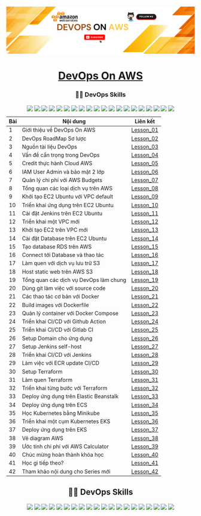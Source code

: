 ![Alt text](./Banner.png)

<center>

<p align="center">
 <h1 align="center"> <a href="https://devopsedu.vn/?post_type=courses&p=33240" target="_blank">DevOps On AWS</a> </h1>
</p>


<!-- </div> -->
<p align="center">
 <h3 align="center"> 🧑‍💻 DevOps Skills </h3>
</p>

<p align="center"> 
 <img height="25px" src="https://img.shields.io/badge/AWS-%23FF9900.svg?style=flat&logo=amazon-aws&logoColor=white" align="center" />  
 <img height="25px" src="https://img.shields.io/badge/Amazon%20EC2-%23FF9900.svg?style=flat&logo=amazon-aws&logoColor=white" align="center" />  
 <img height="25px" src="https://img.shields.io/badge/Ubuntu-E95420?style=flat&logo=ubuntu&logoColor=white" align="center" />  
 <img height="25px" src="https://img.shields.io/badge/Amazon%20ECS-%23232F3E.svg?style=flat&logo=amazon-aws&logoColor=white" align="center" />  
 <img height="25px" src="https://img.shields.io/badge/Amazon%20EKS-%23232F3E.svg?style=flat&logo=amazon-aws&logoColor=white" align="center" />  
 <img height="25px" src="https://img.shields.io/badge/Amazon%20ECR-%23232F3E.svg?style=flat&logo=amazon-aws&logoColor=white" align="center" />  
 <img height="25px" src="https://img.shields.io/badge/Amazon%20Elastic%20Beanstalk-FF9900?style=flat&logo=amazon-aws&logoColor=white" align="center" />  
 <img height="25px" src="https://img.shields.io/badge/Nginx-%23009639.svg?style=flat&logo=nginx&logoColor=white" align="center" />  
 <img height="25px" src="https://img.shields.io/badge/Cloudflare-F38020?style=flat&logo=Cloudflare&logoColor=white" align="center" />  
 <img height="25px" src="https://img.shields.io/badge/Jenkins-%232C5263.svg?style=flat&logo=jenkins&logoColor=white" align="center" />  
 <img height="25px" src="https://img.shields.io/badge/GitLab-FC6D26?style=flat&logo=gitlab&logoColor=white" align="center" />  
 <img height="25px" src="https://img.shields.io/badge/GitHub-181717?style=flat&logo=github&logoColor=white" align="center" />  
 <img height="25px" src="https://img.shields.io/badge/GitHub%20Actions-2088FF?style=flat&logo=github-actions&logoColor=white" align="center" />  
 <img height="25px" src="https://img.shields.io/badge/GitLab%20CI/CD-FC6D26?style=flat&logo=gitlab&logoColor=white" align="center" />  
 <img height="25px" src="https://img.shields.io/badge/Draw.io-FF9900?style=flat&logo=diagrams.net&logoColor=white" align="center" />  
 <img height="25px" src="https://img.shields.io/badge/AWS%20Calculator-FF9900?style=flat&logo=amazon-aws&logoColor=white" align="center" />  
 <img height="25px" src="https://img.shields.io/badge/Terraform-623CE4?style=flat&logo=terraform&logoColor=white" align="center" />  
 <img height="25px" src="https://img.shields.io/badge/Docker-%230db7ed.svg?style=flat&logo=docker&logoColor=white" align="center" />  
 <img height="25px" src="https://img.shields.io/badge/Kubernetes-%23326ce5.svg?style=flat&logo=kubernetes&logoColor=white" align="center" />  
 <img height="25px" src="https://img.shields.io/badge/Minikube-3C3C3C?style=flat&logo=kubernetes&logoColor=white" align="center" />  
</p>


<div align="center">


| Bài | Nội dung | Liên kết |
|----|--------------------------------|----------------|
| 1  | Giới thiệu về DevOps On AWS    | [Lesson_01](Lesson_01/) |
| 2  | DevOps RoadMap Sơ lược         | [Lesson_02](Lesson_02/) |
| 3  | Nguồn tài liệu DevOps          | [Lesson_03](Lesson_03/) |
| 4  | Vấn đề cẩn trọng trong DevOps  | [Lesson_04](Lesson_04/) |
| 5  | Credit thực hành Cloud AWS     | [Lesson_05](Lesson_05/) |
| 6  | IAM User Admin và bảo mật 2 lớp | [Lesson_06](Lesson_06/) |
| 7  | Quản lý chi phí với AWS Budgets | [Lesson_07](Lesson_07/) |
| 8  | Tổng quan các loại dịch vụ trên AWS | [Lesson_08](Lesson_08/) |
| 9  | Khởi tạo EC2 Ubuntu với VPC default | [Lesson_09](Lesson_09/) |
| 10 | Triển khai ứng dụng trên EC2 Ubuntu | [Lesson_10](Lesson_10/) |
| 11 | Cài đặt Jenkins trên EC2 Ubuntu | [Lesson_11](Lesson_11/) |
| 12 | Triển khai một VPC mới | [Lesson_12](Lesson_12/) |
| 13 | Khởi tạo EC2 trên VPC mới | [Lesson_13](Lesson_13/) |
| 14 | Cài đặt Database trên EC2 Ubuntu | [Lesson_14](Lesson_14/) |
| 15 | Tạo database RDS trên AWS | [Lesson_15](Lesson_15/) |
| 16 | Connect tới Database và thao tác | [Lesson_16](Lesson_16/) |
| 17 | Làm quen với dịch vụ lưu trữ S3 | [Lesson_17](Lesson_17/) |
| 18 | Host static web trên AWS S3 | [Lesson_18](Lesson_18/) |
| 19 | Tổng quan các dịch vụ DevOps làm chung | [Lesson_19](Lesson_19/) |
| 20 | Dùng git làm việc với source code | [Lesson_20](Lesson_20/) |
| 21 | Các thao tác cơ bản với Docker | [Lesson_21](Lesson_21/) |
| 22 | Build images với Dockerfile | [Lesson_22](Lesson_22/) |
| 23 | Quản lý container với Docker Compose | [Lesson_23](Lesson_23/) |
| 24 | Triển khai CI/CD với Github Action | [Lesson_24](Lesson_24/) |
| 25 | Triển khai CI/CD với Gitlab CI | [Lesson_25](Lesson_25/) |
| 26 | Setup Domain cho ứng dụng | [Lesson_26](Lesson_26/) |
| 27 | Setup Jenkins self-host | [Lesson_27](Lesson_27/) |
| 28 | Triển khai CI/CD với Jenkins | [Lesson_28](Lesson_28/) |
| 29 | Làm việc với ECR update CI/CD | [Lesson_29](Lesson_29/) |
| 30 | Setup Terraform | [Lesson_30](Lesson_30/) |
| 31 | Làm quen Terraform | [Lesson_31](Lesson_31/) |
| 32 | Triển khai từng bước với Terraform | [Lesson_32](Lesson_32/) |
| 33 | Deploy ứng dụng trên Elastic Beanstalk | [Lesson_33](Lesson_33/) |
| 34 | Deploy ứng dụng trên ECS | [Lesson_34](Lesson_34/) |
| 35 | Học Kubernetes bằng Minikube | [Lesson_35](Lesson_35/) |
| 36 | Triển khai một cụm Kubernetes EKS | [Lesson_36](Lesson_36/) |
| 37 | Deploy ứng dụng trên EKS | [Lesson_37](Lesson_37/) |
| 38 | Vẽ diagram AWS | [Lesson_38](Lesson_38/) |
| 39 | Ước tính chi phí với AWS Calculator | [Lesson_39](Lesson_39/) |
| 40 | Chúc mừng hoàn thành khóa học | [Lesson_40](Lesson_40/) |
| 41 | Học gì tiếp theo? | [Lesson_41](Lesson_41/) |
| 42 | Tham khảo nội dung cho Series mới | [Lesson_42](Lesson_42/) |


</div>
</center>

<!-- </div> -->
<p align="center">
 <h2 align="center"> 🧑‍💻 DevOps Skills </h2>
</p>

<p align="center"> 
 <img height="25px" src="https://img.shields.io/badge/AWS-%23FF9900.svg?style=flat&logo=amazon-aws&logoColor=white" align="center" />  
 <img height="25px" src="https://img.shields.io/badge/Amazon%20EC2-%23FF9900.svg?style=flat&logo=amazon-aws&logoColor=white" align="center" />  
 <img height="25px" src="https://img.shields.io/badge/Ubuntu-E95420?style=flat&logo=ubuntu&logoColor=white" align="center" />  
 <img height="25px" src="https://img.shields.io/badge/Amazon%20ECS-%23232F3E.svg?style=flat&logo=amazon-aws&logoColor=white" align="center" />  
 <img height="25px" src="https://img.shields.io/badge/Amazon%20EKS-%23232F3E.svg?style=flat&logo=amazon-aws&logoColor=white" align="center" />  
 <img height="25px" src="https://img.shields.io/badge/Amazon%20ECR-%23232F3E.svg?style=flat&logo=amazon-aws&logoColor=white" align="center" />  
 <img height="25px" src="https://img.shields.io/badge/Amazon%20Elastic%20Beanstalk-FF9900?style=flat&logo=amazon-aws&logoColor=white" align="center" />  
 <img height="25px" src="https://img.shields.io/badge/Nginx-%23009639.svg?style=flat&logo=nginx&logoColor=white" align="center" />  
 <img height="25px" src="https://img.shields.io/badge/Cloudflare-F38020?style=flat&logo=Cloudflare&logoColor=white" align="center" />  
 <img height="25px" src="https://img.shields.io/badge/Jenkins-%232C5263.svg?style=flat&logo=jenkins&logoColor=white" align="center" />  
 <img height="25px" src="https://img.shields.io/badge/GitLab-FC6D26?style=flat&logo=gitlab&logoColor=white" align="center" />  
 <img height="25px" src="https://img.shields.io/badge/GitHub-181717?style=flat&logo=github&logoColor=white" align="center" />  
 <img height="25px" src="https://img.shields.io/badge/GitHub%20Actions-2088FF?style=flat&logo=github-actions&logoColor=white" align="center" />  
 <img height="25px" src="https://img.shields.io/badge/GitLab%20CI/CD-FC6D26?style=flat&logo=gitlab&logoColor=white" align="center" />  
 <img height="25px" src="https://img.shields.io/badge/Draw.io-FF9900?style=flat&logo=diagrams.net&logoColor=white" align="center" />  
 <img height="25px" src="https://img.shields.io/badge/AWS%20Calculator-FF9900?style=flat&logo=amazon-aws&logoColor=white" align="center" />  
 <img height="25px" src="https://img.shields.io/badge/Terraform-623CE4?style=flat&logo=terraform&logoColor=white" align="center" />  
 <img height="25px" src="https://img.shields.io/badge/Docker-%230db7ed.svg?style=flat&logo=docker&logoColor=white" align="center" />  
 <img height="25px" src="https://img.shields.io/badge/Kubernetes-%23326ce5.svg?style=flat&logo=kubernetes&logoColor=white" align="center" />  
 <img height="25px" src="https://img.shields.io/badge/Minikube-3C3C3C?style=flat&logo=kubernetes&logoColor=white" align="center" />  
</p>
